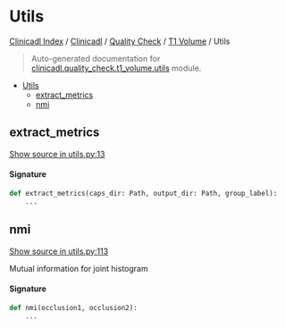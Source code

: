# Utils

[Clinicadl Index](../../../README.md#clinicadl-index) /
[Clinicadl](../../index.md#clinicadl) /
[Quality Check](../index.md#quality-check) /
[T1 Volume](./index.md#t1-volume) /
Utils

> Auto-generated documentation for [clinicadl.quality_check.t1_volume.utils](../../../../clinicadl/quality_check/t1_volume/utils.py) module.

- [Utils](#utils)
  - [extract_metrics](#extract_metrics)
  - [nmi](#nmi)

## extract_metrics

[Show source in utils.py:13](../../../../clinicadl/quality_check/t1_volume/utils.py#L13)

#### Signature

```python
def extract_metrics(caps_dir: Path, output_dir: Path, group_label):
    ...
```



## nmi

[Show source in utils.py:113](../../../../clinicadl/quality_check/t1_volume/utils.py#L113)

Mutual information for joint histogram

#### Signature

```python
def nmi(occlusion1, occlusion2):
    ...
```